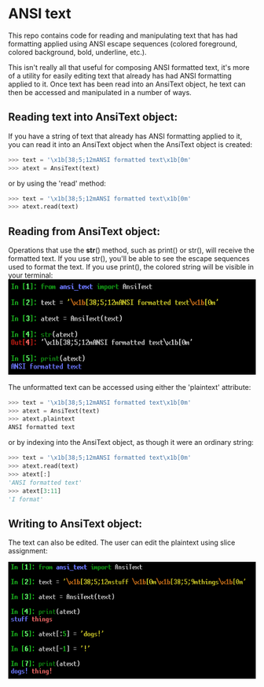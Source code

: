 # ANSI text
This repo contains code for reading and manipulating text that has had formatting applied using ANSI escape sequences (colored foreground, colored background, bold, underline, etc.).

This isn't really all that useful for composing ANSI formatted text, it's
more of a utility for easily editing text that already has had ANSI
formatting applied to it. Once text has been read into an AnsiText object, he text can then be accessed and manipulated in a number of ways. 

## Reading text into AnsiText object:
If you have a string of text that already has ANSI formatting applied to it, you can read it into an AnsiText object when the AnsiText object is created:
```python
>>> text = '\x1b[38;5;12mANSI formatted text\x1b[0m'
>>> atext = AnsiText(text)
```

or by using the 'read' method:
```python
>>> text = '\x1b[38;5;12mANSI formatted text\x1b[0m'
>>> atext.read(text)
```

## Reading from AnsiText object:
Operations that use the __str__() method, such as print() or str(), will receive the formatted text. If you use str(), you'll be able to see the escape sequences used to format the text. If you use print(), the colored string will be visible in your terminal:
![](./images/atext_read.png)

The unformatted text can be accessed using either the 'plaintext' attribute:
```python
>>> text = '\x1b[38;5;12mANSI formatted text\x1b[0m'
>>> atext = AnsiText(text)
>>> atext.plaintext
ANSI formatted text
```
or by indexing into the AnsiText object, as though it were an ordinary string:
```python
>>> text = '\x1b[38;5;12mANSI formatted text\x1b[0m'
>>> atext.read(text)
>>> atext[:]
'ANSI formatted text'
>>> atext[3:11]
'I format'
```
## Writing to AnsiText object:
The text can also be edited. The user can edit the plaintext using slice assignment:

![](./images/atext_write.png)
